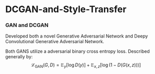 # DCGAN-and-Style-Transfer


### GAN and DCGAN

Developed both a novel Generative Adversarial Network and Deepy Convolutional Generative Adversarial Network.

Both GANS utilize a adversarial binary cross entropy loss. Described generally by: $$
\mathcal{L}_{\text{GAN}}(G, D) = \mathbb{E}_{y}[\log D(y)] + \mathbb{E}_{x,z}[\log(1 - D(G(x, z)))]
$$

